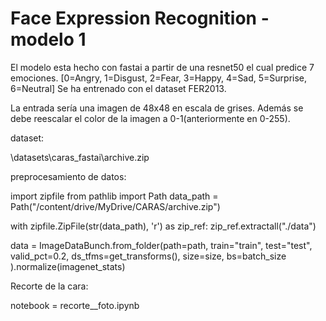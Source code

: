 # Face Expression Recognition - modelo 1

El modelo esta hecho con fastai a partir de una resnet50 el cual predice 7 emociones. 
[0=Angry, 1=Disgust, 2=Fear, 3=Happy, 4=Sad, 5=Surprise, 6=Neutral] Se ha entrenado con el 
dataset FER2013.

La entrada sería una imagen de 48x48 en escala de grises. Además se debe reescalar el color de la 
imagen a 0-1(anteriormente en 0-255).

dataset: 

\datasets\caras_fastai\archive.zip

preprocesamiento de datos: 

import zipfile
from pathlib import Path
data_path = Path("/content/drive/MyDrive/CARAS/archive.zip")

with zipfile.ZipFile(str(data_path), 'r') as zip_ref:
    zip_ref.extractall("./data")

data = ImageDataBunch.from_folder(path=path, train="train", test="test", 
                                  valid_pct=0.2, 
                                  ds_tfms=get_transforms(), size=size, 
                                  bs=batch_size
                                  ).normalize(imagenet_stats)

Recorte de la cara:

notebook = recorte__foto.ipynb
